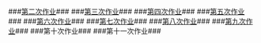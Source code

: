 ###[第二次作业](https://github.com/hanshihao/compuational_physics_N2014301020016/blob/master/Exercise2.md)###
###[第三次作业](https://github.com/hanshihao/compuational_physics_N2014301020016/blob/master/Exercise3.md)###
###[第四次作业](https://github.com/hanshihao/compuational_physics_N2014301020016/blob/master/Exercise4.md)###
###[第五次作业](https://github.com/hanshihao/compuational_physics_N2014301020016/blob/master/Exercise5.md)###
###[第六次作业](https://github.com/hanshihao/compuational_physics_N2014301020016/blob/master/Exercise6.md)###
###[第七次作业](https://github.com/hanshihao/compuational_physics_N2014301020016/blob/master/Exercise7.md)###
###[第八次作业](https://github.com/hanshihao/compuational_physics_N2014301020016/blob/master/Exercise8.md)###
###[第九次作业](https://github.com/hanshihao/compuational_physics_N2014301020016/blob/master/Exercise9.md)###
###第十次作业###
###第十一次作业###
